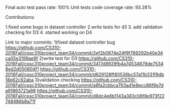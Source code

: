 Final auto test pass rate: 100% Unit tests code coverage rate: 93.28%

Contributions:

1.fixed some bugs in dataset controller 
2.write tests for d3
3. add validation checking for D3
4. started working on D4

Link to major commits: 
1)fixed dataset controller bug
https://github.com/CS310-2016Fall/cpsc310project_team34/commit/2ef2b0874e24f9f789292b40e34ca05e3199ae9f
2)write test for D3
https://github.com/CS310-2016Fall/cpsc310project_team34/commit/3417d8929fb4a74534679de75348ed2d050804f1
https://github.com/CS310-2016Fall/cpsc310project_team34/commit/d629128ff80536bc57a11b331f9db18e62c82aba
3)validation checking 
https://github.com/CS310-2016Fall/cpsc310project_team34/commit/a8fa2cbbca763ad1e8ecc86f9e7da91863721a98
https://github.com/CS310-2016Fall/cpsc310project_team34/commit/d8dc4e6b1143a383c08f8e973f22748486b8a71f
